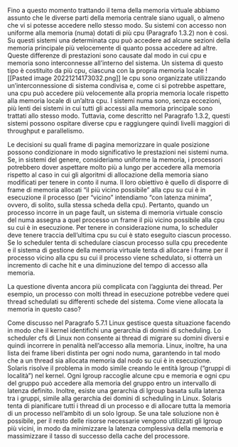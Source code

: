 Fino a questo momento trattando il tema della memoria virtuale abbiamo assunto che le diverse parti della memoria centrale siano uguali, o almeno che vi si potesse accedere nello stesso modo. Su sistemi con accesso non uniforme alla memoria (numa) dotati di più cpu (Paragrafo 1.3.2) non è così. Su questi sistemi una determinata cpu può accedere ad alcune sezioni della memoria principale più velocemente di quanto possa accedere ad altre. Queste differenze di prestazioni sono causate dal modo in cui cpu e memoria sono interconnesse all’interno del sistema. 
Un sistema di questo tipo è costituito da più cpu, ciascuna con la propria memoria locale 
![[Pasted image 20221214173032.png]]
le cpu sono organizzate utilizzando un’interconnessione di sistema condivisa e, come ci si potrebbe aspettare, una cpu può accedere più velocemente alla propria memoria locale rispetto alla memoria locale di un’altra cpu. I sistemi numa sono, senza eccezioni, più lenti dei sistemi in cui tutti gli accessi alla memoria principale sono trattati allo stesso modo. Tuttavia, come descritto nel Paragrafo 1.3.2, questi sistemi possono ospitare diverse cpu e raggiungere quindi livelli maggiori di throughput e parallelismo.

Le decisioni su quali frame di pagina memorizzare in quale posizione possono condizionare in modo significativo le prestazioni nei sistemi numa.
Se, in sistemi del genere, consideriamo uniforme la memoria, i processori potrebbero dover aspettare molto più a lungo per accedere alla memoria rispetto al caso in cui gli algoritmi di allocazione della memoria siano modificati per tenere in conto il numa.
Il loro obiettivo è quello di disporre di frame di memoria allocati “il più vicino possibile” alla cpu su cui è in esecuzione il processo (per “vicino” intendiamo “con latenza minima”, ovvero, di solito, sulla stessa scheda della cpu). 
Pertanto, quando un processo incorre in un page fault, un sistema di memoria virtuale conscio del numa assegna a quel processo un frame il più vicino possibile alla cpu su cui è in esecuzione. Per tenere in considerazione numa, lo scheduler deve tenere traccia dell’ultima cpu su cui è stato eseguito ciascun processo. Se lo scheduler tenta di schedulare ciascun processo sulla cpu precedente e il sistema di gestione della memoria virtuale tenta di allocare i frame per il processo vicino alla cpu su cui il processo viene schedulato, si otterrà un incremento di cache hit e una diminuzione del tempo di accesso alla memoria.

La questione diventa ancora più complicata con l’aggiunta dei thread. Per esempio, un processo con molti thread in esecuzione potrebbe vedere quei thread schedulati su differenti schede del sistema. Come viene allocata la memoria in questo caso?

Come discusso nel Paragrafo 5.7.1 Linux gestisce questa situazione facendo in modo che il kernel identifichi una gerarchia di domini di scheduling. Lo scheduler cfs di Linux non consente ai thread di migrare su domini diversi e quindi incorrere in penalità nell’accesso alla memoria. Linux, inoltre, ha una lista dei frame liberi distinta per ogni nodo numa, garantendo in tal modo che a un thread sia allocata memoria dal nodo su cui è in esecuzione. Solaris risolve il problema in modo simile creando le entità lgroup (“gruppi di località”) nel kernel. Ogni lgroup raccoglie alcune cpu e memoria e ogni cpu del gruppo può accedere alla memoria del gruppo entro un intervallo di latenza definito. Inoltre, esiste una gerarchia di lgroup basata sulla latenza tra i gruppi, simile alla gerarchia dei domini di scheduling in Linux. Solaris tenta di pianificare tutti i thread di un processo e di allocare tutta la memoria di un processo nell’ambito di un solo lgroup. Se una tale soluzione non è possibile, per il resto delle risorse necessarie vengono utilizzati gli lgroup più vicini, in modo da minimizzare la latenza complessiva della memoria e massimizzare il tasso di successo della cache del processore.